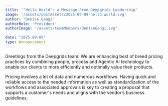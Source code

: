 ```yaml
---
title: '"Hello World": a Message From Deepgrids Leadership'
image: '/assets/postAssets/2025-09-09-hello-world.svg'
author: "Denise Gangi"
authorRole: 'President'
authorImage: '/assets/teamMembers/DeniseGangi.svg'

date: "2025-09-09"
type: Announcement
---
```


Greetings from the Deepgrids team! We are enhancing best of breed pricing practices by combining people, process and Agentic AI technology to enable our clients to more efficiently and optimally value their products.

Pricing involves a lot of data and numerous workflows.  Having quick and reliable access to the needed information as well as standardization of the workflows and associated approvals is key to creating a proposal that supports a customer's needs and aligns with the vendor’s business guidelines. 


